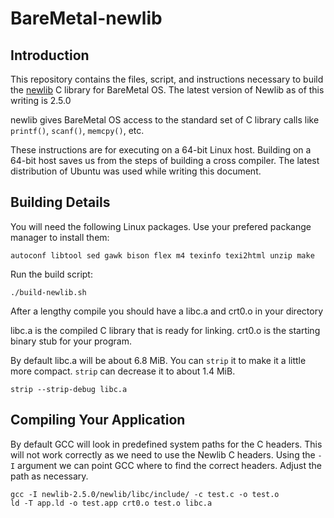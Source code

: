 # BareMetal-newlib

Introduction
------------

This repository contains the files, script, and instructions necessary to build the [newlib](http://sourceware.org/newlib/) C library for BareMetal OS. The latest version of Newlib as of this writing is 2.5.0

newlib gives BareMetal OS access to the standard set of C library calls like `printf()`, `scanf()`, `memcpy()`, etc.

These instructions are for executing on a 64-bit Linux host. Building on a 64-bit host saves us from the steps of building a cross compiler. The latest distribution of Ubuntu was used while writing this document.


Building Details
----------------

You will need the following Linux packages. Use your prefered packange manager to install them:

	autoconf libtool sed gawk bison flex m4 texinfo texi2html unzip make

Run the build script:

	./build-newlib.sh

After a lengthy compile you should have a libc.a and crt0.o in your directory

libc.a is the compiled C library that is ready for linking. crt0.o is the starting binary stub for your program.

By default libc.a will be about 6.8 MiB. You can `strip` it to make it a little more compact. `strip` can decrease it to about 1.4 MiB.

	strip --strip-debug libc.a

Compiling Your Application
--------------------------

By default GCC will look in predefined system paths for the C headers. This will not work correctly as we need to use the Newlib C headers. Using the `-I` argument we can point GCC where to find the correct headers. Adjust the path as necessary.

	gcc -I newlib-2.5.0/newlib/libc/include/ -c test.c -o test.o
	ld -T app.ld -o test.app crt0.o test.o libc.a
